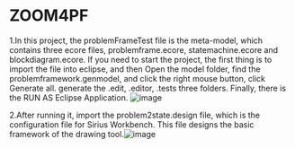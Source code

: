 # ZOOM4PF
1.In this project, the problemFrameTest file is the meta-model, which contains three ecore files, problemframe.ecore, statemachine.ecore and blockdiagram.ecore. If you need to start the project, the first thing is to import the file into eclipse, and then Open the model folder, find the problemframework.genmodel, and click the right mouse button, click Generate all. generate the .edit, .editor, .tests three folders. Finally, there is the RUN AS Eclipse Application.
![image](https://user-images.githubusercontent.com/55933805/126950591-44b4b673-dc27-4487-b80d-6cbf4f1b9a2b.png)

2.After running it, import the problem2state.design file, which is the configuration file for Sirius Workbench. This file designs the basic framework of the drawing tool.![image](https://user-images.githubusercontent.com/55933805/126954389-ba3e7ae4-b9b3-4b20-b7da-11847d539bbb.png)
